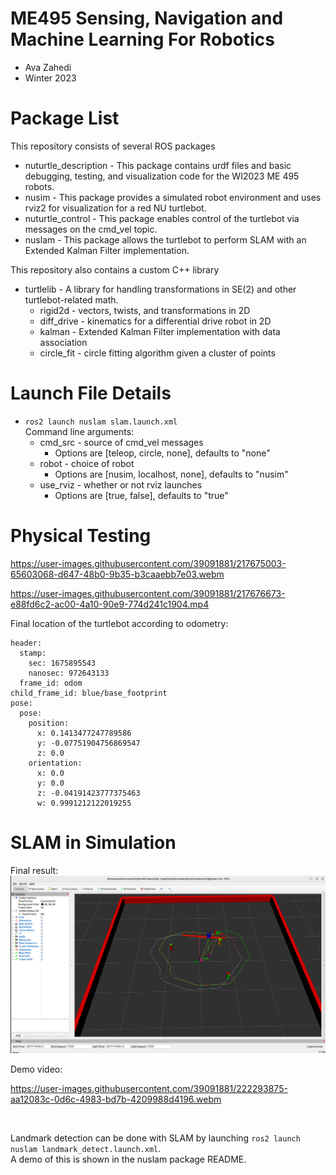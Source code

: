 # ME495 Sensing, Navigation and Machine Learning For Robotics
* Ava Zahedi
* Winter 2023
# Package List
This repository consists of several ROS packages
- nuturtle_description - This package contains urdf files and basic debugging, testing, and visualization code for the WI2023 ME 495 robots.
- nusim - This package provides a simulated robot environment and uses rviz2 for visualization for a red NU turtlebot.
- nuturtle_control - This package enables control of the turtlebot via messages on the cmd_vel topic.
- nuslam - This package allows the turtlebot to perform SLAM with an Extended Kalman Filter implementation.

This repository also contains a custom C++ library
-  turtlelib - A library for handling transformations in SE(2) and other turtlebot-related math.
    * rigid2d -  vectors, twists, and transformations in 2D
    * diff_drive - kinematics for a differential drive robot in 2D
    * kalman - Extended Kalman Filter implementation with data association
    * circle_fit - circle fitting algorithm given a cluster of points

# Launch File Details
* `ros2 launch nuslam slam.launch.xml`  
    Command line arguments:
    - cmd_src - source of cmd_vel messages
      - Options are [teleop, circle, none], defaults to "none" 
    - robot - choice of robot
      - Options are [nusim, localhost, none], defaults to "nusim"
    - use_rviz - whether or not rviz launches
      - Options are [true, false], defaults to "true"

# Physical Testing

https://user-images.githubusercontent.com/39091881/217675003-65603068-d647-48b0-9b35-b3caaebb7e03.webm

https://user-images.githubusercontent.com/39091881/217676673-e88fd6c2-ac00-4a10-90e9-774d241c1904.mp4

Final location of the turtlebot according to odometry:  
```
header: 
  stamp:  
    sec: 1675895543  
    nanosec: 972643133  
  frame_id: odom  
child_frame_id: blue/base_footprint  
pose:  
  pose:  
    position:  
      x: 0.1413477247789586  
      y: -0.07751904756869547  
      z: 0.0  
    orientation:  
      x: 0.0  
      y: 0.0  
      z: -0.04191423777375463  
      w: 0.9991212122019255  
```

# SLAM in Simulation
Final result:  
![](nuslam/images/nuslam1.png)


Demo video:  

https://user-images.githubusercontent.com/39091881/222293875-aa12083c-0d6c-4983-bd7b-4209988d4196.webm  

</br>

Landmark detection can be done with SLAM by launching `ros2 launch nuslam landmark_detect.launch.xml`.  
A demo of this is shown in the nuslam package README. 

